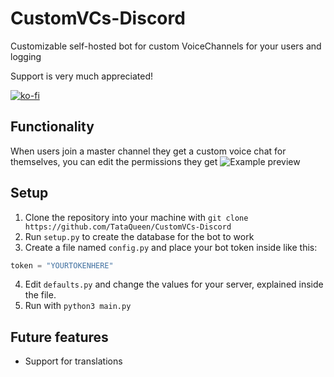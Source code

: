 # CustomVCs-Discord
Customizable self-hosted bot for custom VoiceChannels for your users and logging

Support is very much appreciated!

[![ko-fi](https://ko-fi.com/img/githubbutton_sm.svg)](https://ko-fi.com/M4M6GR1HT)

## Functionality
When users join a master channel they get a custom voice chat for themselves, you can edit the permissions they get
![Example preview](https://user-images.githubusercontent.com/87445319/214743659-20c3d79a-7561-429f-954a-0bb35669e7b7.gif)

## Setup
1. Clone the repository into your machine with `git clone https://github.com/TataQueen/CustomVCs-Discord`
2. Run `setup.py` to create the database for the bot to work
3. Create a file named `config.py` and place your bot token inside like this:
 ```python
 token = "YOURTOKENHERE"
 ``` 
4. Edit `defaults.py` and change the values for your server, explained inside the file.
5. Run with `python3 main.py`

## Future features
- Support for translations
